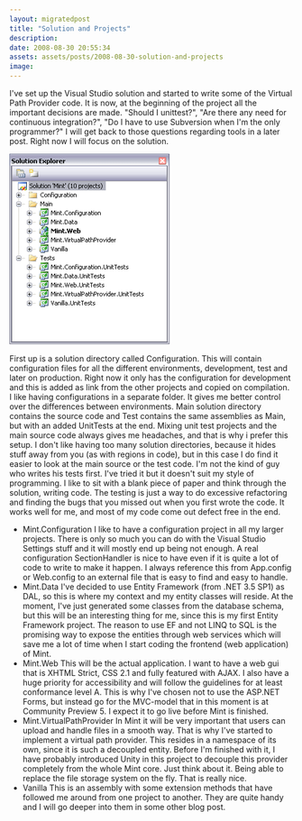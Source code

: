 ```yaml
---
layout: migratedpost
title: "Solution and Projects"
description:
date: 2008-08-30 20:55:34
assets: assets/posts/2008-08-30-solution-and-projects
image: 
---
```


<p>I've set up the Visual Studio solution and started to write some of the Virtual Path Provider code. It is now, at the beginning of the project all the important decisions are made. "Should I unittest?", "Are there any need for continuous integration?", "Do I have to use Subversion when I'm the only programmer?"  I will get back to those questions regarding tools in a later post. Right now I will focus on the solution.</p>
<p><a href="/assets/posts/2008-08-30-solution-and-projects/mint1.png"><img alt="Screenshot of the solution explorer in VS2008" src="/assets/posts/2008-08-30-solution-and-projects/mint1.png" title="Mint in Solution Explorer" class="size-full wp-image-15 alignnone" /></a></p>
<p><a href="/assets/posts/2008-08-30-solution-and-projects/mint1.png"></a> First up is a solution directory called Configuration. This will contain configuration files for all the different environments, development, test and later on production. Right now it only has the configuration for development and this is added as link from the other projects and copied on compilation. I like having configurations in a separate folder. It gives me better control over the differences between environments.  Main solution directory contains the source code and Test contains the same assemblies as Main, but with an added UnitTests at the end. Mixing unit test projects and the main source code always gives me headaches, and that is why i prefer this setup. I don't like having too many solution directories, because it hides stuff away from you (as with regions in code), but in this case I do find it easier to look at the main source or the test code.  I'm not the kind of guy who writes his tests first. I've tried it but it doesn't suit my style of programming. I like to sit with a blank piece of paper and think through the solution, writing code. The testing is just a way to do excessive refactoring and finding the bugs that you missed out when you first wrote the code. It works well for me, and most of my code come out defect free in the end.</p>
<ul>
<li>Mint.Configuration I like to have a configuration project in all my larger projects. There is only so much you can do with the Visual Studio Settings stuff and it will mostly end up being not enough. A real configuration SectionHandler is nice to have even if it is quite a lot of code to write to make it happen. I always reference this from App.config or Web.config to an external file that is easy to find and easy to handle.</li>
<li>Mint.Data I've decided to use Entity Framework (from .NET 3.5 SP1) as DAL, so this is where my context and my entity classes will reside. At the moment, I've just generated some classes from the database schema, but this will be an interesting thing for me, since this is my first Entity Framework project. The reason to use EF and not LINQ to SQL is the promising way to expose the entities through web services which will save me a lot of time when I start coding the frontend (web application) of Mint.</li>
<li>Mint.Web This will be the actual application. I want to have a web gui that is XHTML Strict, CSS 2.1 and fully featured with AJAX. I also have a huge priority for accessibility and will follow the guidelines for at least conformance level A. This is why I've chosen not to use the ASP.NET Forms, but instead go for the MVC-model that in this moment is at Community Preview 5. I expect it to go live before Mint is finished.</li>
<li>Mint.VirtualPathProvider In Mint it will be very important that users can upload and handle files in a smooth way. That is why I've started to implement a virtual path provider. This resides in a namespace of its own, since it is such a decoupled entity. Before I'm finished with it, I have probably introduced Unity in this project to decouple this provider completely from the whole Mint core. Just think about it. Being able to replace the file storage system on the fly. That is really nice.</li>
<li>Vanilla This is an assembly with some extension methods that have followed me around from one project to another. They are quite handy and I will go deeper into them in some other blog post.</li>
</ul>
